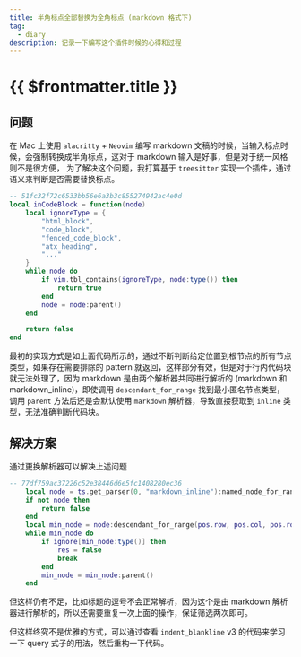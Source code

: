 ```yaml
---
title: 半角标点全部替换为全角标点 (markdown 格式下)
tag:
  - diary
description: 记录一下编写这个插件时候的心得和过程
---
```


# {{ $frontmatter.title }}

## 问题

在 Mac 上使用 `alacritty` + `Neovim` 编写 markdown 文稿的时候，当输入标点时候，会强制转换成半角标点，这对于
markdown 输入是好事，但是对于统一风格则不是很方便， 为了解决这个问题，我打算基于 `treesitter`
实现一个插件，通过语义来判断是否需要替换标点。

```lua
-- 51fc32f72c6533bb56e6a3b3c855274942ac4e0d
local inCodeBlock = function(node)
    local ignoreType = {
        "html_block",
        "code_block",
        "fenced_code_block",
        "atx_heading",
        "..."
    }
    while node do
        if vim.tbl_contains(ignoreType, node:type()) then
            return true
        end
        node = node:parent()
    end

    return false
end
```

最初的实现方式是如上面代码所示的，通过不断判断给定位置到根节点的所有节点类型，如果存在需要排除的 pattern
就返回，这样部分有效，但是对于行内代码块就无法处理了，因为 markdown 是由两个解析器共同进行解析的 (markdown 和
markdown_inline)，即使调用 `descendant_for_range` 找到最小匿名节点类型，调用 `parent` 方法后还是会默认使用
`markdown` 解析器，导致直接获取到 `inline` 类型，无法准确判断代码块。

## 解决方案

通过更换解析器可以解决上述问题

```lua
-- 77df759ac37226c52e38446d6e5fc1408280ec36
    local node = ts.get_parser(0, "markdown_inline"):named_node_for_range({ pos.row, pos.col, pos.row, pos.col })
    if not node then
        return false
    end
    local min_node = node:descendant_for_range(pos.row, pos.col, pos.row, pos.col)
    while min_node do
        if ignore[min_node:type()] then
            res = false
            break
        end
        min_node = min_node:parent()
    end
```

但这样仍有不足，比如标题的逗号不会正常解析，因为这个是由 markdown 解析器进行解析的，所以还需要重复一次上面的操作，保证筛选两次即可。

但这样终究不是优雅的方式，可以通过查看 `indent_blankline` v3 的代码来学习一下 query 式子的用法，然后重构一下代码。

